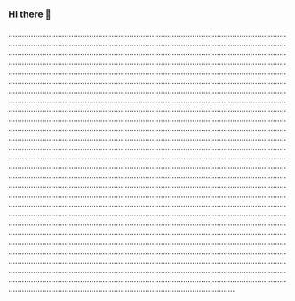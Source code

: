 ### Hi there 👋

.........................................................................................................................................................................................................................................................................................................................................................................................................................................................................................................................................................................................................................................................................................................................................................................................................................................................................................................................................................................................................................................................................................................................................................................................................................................................................................................................................................................................................................................................................................................................................................................................................................................................................................................................................................................................................................................................................................................................................................................................................................................................................................................................................................................................................................................................................................................................................................................................................................................................................................................................................................................................................................................................................................................................................................................................................................................................................................................................................................................................................................................................................................................................................................................................................................................................................................................................................................................................................................................................................................................................................................................................